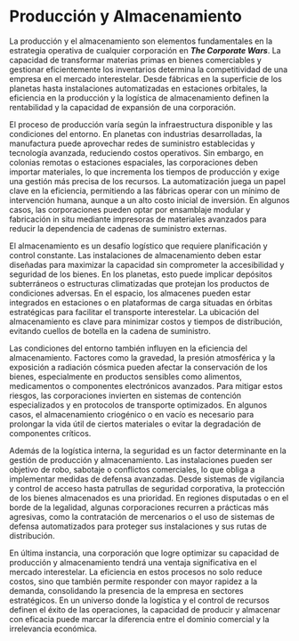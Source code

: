 # Producción y Almacenamiento

La producción y el almacenamiento son elementos fundamentales en la estrategia operativa de cualquier corporación en _**The Corporate Wars**_. La capacidad de transformar materias primas en bienes comerciables y gestionar eficientemente los inventarios determina la competitividad de una empresa en el mercado interestelar. Desde fábricas en la superficie de los planetas hasta instalaciones automatizadas en estaciones orbitales, la eficiencia en la producción y la logística de almacenamiento definen la rentabilidad y la capacidad de expansión de una corporación.

El proceso de producción varía según la infraestructura disponible y las condiciones del entorno. En planetas con industrias desarrolladas, la manufactura puede aprovechar redes de suministro establecidas y tecnología avanzada, reduciendo costos operativos. Sin embargo, en colonias remotas o estaciones espaciales, las corporaciones deben importar materiales, lo que incrementa los tiempos de producción y exige una gestión más precisa de los recursos. La automatización juega un papel clave en la eficiencia, permitiendo a las fábricas operar con un mínimo de intervención humana, aunque a un alto costo inicial de inversión. En algunos casos, las corporaciones pueden optar por ensamblaje modular y fabricación in situ mediante impresoras de materiales avanzados para reducir la dependencia de cadenas de suministro externas.

El almacenamiento es un desafío logístico que requiere planificación y control constante. Las instalaciones de almacenamiento deben estar diseñadas para maximizar la capacidad sin comprometer la accesibilidad y seguridad de los bienes. En los planetas, esto puede implicar depósitos subterráneos o estructuras climatizadas que protejan los productos de condiciones adversas. En el espacio, los almacenes pueden estar integrados en estaciones o en plataformas de carga situadas en órbitas estratégicas para facilitar el transporte interestelar. La ubicación del almacenamiento es clave para minimizar costos y tiempos de distribución, evitando cuellos de botella en la cadena de suministro.

Las condiciones del entorno también influyen en la eficiencia del almacenamiento. Factores como la gravedad, la presión atmosférica y la exposición a radiación cósmica pueden afectar la conservación de los bienes, especialmente en productos sensibles como alimentos, medicamentos o componentes electrónicos avanzados. Para mitigar estos riesgos, las corporaciones invierten en sistemas de contención especializados y en protocolos de transporte optimizados. En algunos casos, el almacenamiento criogénico o en vacío es necesario para prolongar la vida útil de ciertos materiales o evitar la degradación de componentes críticos.

Además de la logística interna, la seguridad es un factor determinante en la gestión de producción y almacenamiento. Las instalaciones pueden ser objetivo de robo, sabotaje o conflictos comerciales, lo que obliga a implementar medidas de defensa avanzadas. Desde sistemas de vigilancia y control de acceso hasta patrullas de seguridad corporativa, la protección de los bienes almacenados es una prioridad. En regiones disputadas o en el borde de la legalidad, algunas corporaciones recurren a prácticas más agresivas, como la contratación de mercenarios o el uso de sistemas de defensa automatizados para proteger sus instalaciones y sus rutas de distribución.

En última instancia, una corporación que logre optimizar su capacidad de producción y almacenamiento tendrá una ventaja significativa en el mercado interestelar. La eficiencia en estos procesos no solo reduce costos, sino que también permite responder con mayor rapidez a la demanda, consolidando la presencia de la empresa en sectores estratégicos. En un universo donde la logística y el control de recursos definen el éxito de las operaciones, la capacidad de producir y almacenar con eficacia puede marcar la diferencia entre el dominio comercial y la irrelevancia económica.
